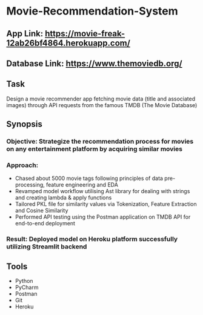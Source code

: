 # Movie-Recommendation-System
## App Link: https://movie-freak-12ab26bf4864.herokuapp.com/
## Database Link: https://www.themoviedb.org/
## Task
Design a movie recommender app fetching movie data (title and associated images) through API requests from the famous TMDB (The Movie Database)
## Synopsis
### Objective: Strategize the recommendation process for movies on any entertainment platform by acquiring similar movies
### Approach:
* Chased about 5000 movie tags following principles of data pre-processing, feature engineering and EDA
* Revamped model workflow utilising Ast library for dealing with strings and creating lambda & apply functions
* Tailored PKL file for similarity values via Tokenization, Feature Extraction and Cosine Similarity
* Performed API testing using the Postman application on TMDB API for end-to-end deployment
### Result: Deployed model on Heroku platform successfully utilizing Streamlit backend
## Tools
* Python
* PyCharm
* Postman
* Git
* Heroku
